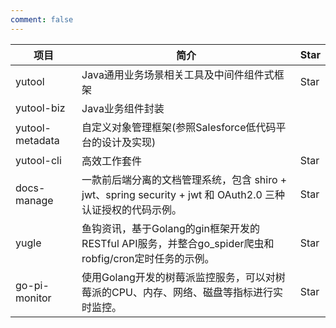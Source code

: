 ```yaml
---
comment: false
---
```


<script setup>
import GithubButton from 'vue-github-button'

</script>

|项目|简介|Star|
|---|---|---|
| yutool | Java通用业务场景相关工具及中间件组件式框架 | <github-button href="https://github.com/yupaits/yutool" data-size="large" data-show-count="true" aria-label="Star yupaits/yutool on GitHub">Star</github-button> |
| yutool-biz | Java业务组件封装 | |
| yutool-metadata | 自定义对象管理框架(参照Salesforce低代码平台的设计及实现) | |
| yutool-cli | 高效工作套件 | <github-button href="https://github.com/yupaits/yutool-cli" data-size="large" data-show-count="true" aria-label="Star yupaits/yutool-cli on GitHub">Star</github-button> |
| docs-manage | 一款前后端分离的文档管理系统，包含 shiro + jwt、spring security + jwt 和 OAuth2.0 三种认证授权的代码示例。 | <github-button href="https://github.com/yupaits/docs-manage" data-size="large" data-show-count="true" aria-label="Star yupaits/docs-manage on GitHub">Star</github-button> |
| yugle |鱼钩资讯，基于Golang的gin框架开发的RESTful API服务，并整合go_spider爬虫和robfig/cron定时任务的示例。 | <github-button href="https://github.com/yupaits/yugle" data-size="large" data-show-count="true" aria-label="Star yupaits/yugle on GitHub">Star</github-button> |
| go-pi-monitor | 使用Golang开发的树莓派监控服务，可以对树莓派的CPU、内存、网络、磁盘等指标进行实时监控。 | <github-button href="https://github.com/yupaits/go-pi-monitor" data-size="large" data-show-count="true" aria-label="Star yupaits/go-pi-monitor on GitHub">Star</github-button> |
